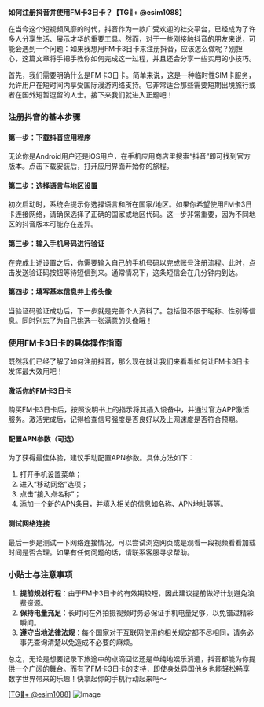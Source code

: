 **如何注册抖音并使用FM卡3日卡？【TG💪+ @esim1088】**

在当今这个短视频风靡的时代，抖音作为一款广受欢迎的社交平台，已经成为了许多人分享生活、展示才华的重要工具。然而，对于一些刚接触抖音的朋友来说，可能会遇到一个问题：如果我想用FM卡3日卡来注册抖音，应该怎么做呢？别担心，这篇文章将手把手教你如何完成这一过程，并且还会分享一些实用的小技巧。

首先，我们需要明确什么是FM卡3日卡。简单来说，这是一种临时性SIM卡服务，允许用户在短时间内享受国际漫游网络支持。它非常适合那些需要短期出境旅行或者在国外短暂逗留的人士。接下来我们就进入正题吧！

### 注册抖音的基本步骤

#### 第一步：下载抖音应用程序
无论你是Android用户还是iOS用户，在手机应用商店里搜索“抖音”即可找到官方版本。点击下载安装后，打开应用界面开始你的旅程。

#### 第二步：选择语言与地区设置
初次启动时，系统会提示你选择语言和所在国家/地区。如果你希望使用FM卡3日卡连接网络，请确保选择了正确的国家或地区代码。这一步非常重要，因为不同地区的抖音版本可能存在差异。

#### 第三步：输入手机号码进行验证
在完成上述设置之后，你需要输入自己的手机号码以完成账号注册流程。此时，点击发送验证码按钮等待短信到来。通常情况下，这条短信会在几分钟内到达。

#### 第四步：填写基本信息并上传头像
当验证码验证成功后，下一步就是完善个人资料了。包括但不限于昵称、性别等信息。同时别忘了为自己挑选一张满意的头像哦！

### 使用FM卡3日卡的具体操作指南

既然我们已经了解了如何注册抖音，那么现在就让我们来看看如何让FM卡3日卡发挥最大效用吧！

#### 激活你的FM卡3日卡
购买FM卡3日卡后，按照说明书上的指示将其插入设备中，并通过官方APP激活服务。激活完成后，记得检查信号强度是否良好以及上网速度是否符合预期。

#### 配置APN参数（可选）
为了获得最佳体验，建议手动配置APN参数。具体方法如下：
1. 打开手机设置菜单；
2. 进入“移动网络”选项；
3. 点击“接入点名称”；
4. 添加一个新的APN条目，并填入相关的信息如名称、APN地址等等。

#### 测试网络连接
最后一步是测试一下网络连接情况。可以尝试浏览网页或是观看一段视频看看加载时间是否合理。如果有任何问题的话，请联系客服寻求帮助。

### 小贴士与注意事项

1. **提前规划行程**：由于FM卡3日卡的有效期较短，因此建议提前做好计划避免浪费资源。
2. **保持电量充足**：长时间在外拍摄视频时务必保证手机电量足够，以免错过精彩瞬间。
3. **遵守当地法律法规**：每个国家对于互联网使用的相关规定都不尽相同，请务必事先查询清楚以免造成不必要的麻烦。

总之，无论是想要记录下旅途中的点滴回忆还是单纯地娱乐消遣，抖音都能为你提供一个广阔的舞台。而有了FM卡3日卡的支持，即使身处异国他乡也能轻松畅享数字世界带来的乐趣！快拿起你的手机行动起来吧～

[[TG💪+ @esim1088](https://t.me/s/esim1088)] 
![Image](https://i.postimg.cc/4NQfJmqS/Snipaste-2025-05-13-00-14-12.png)